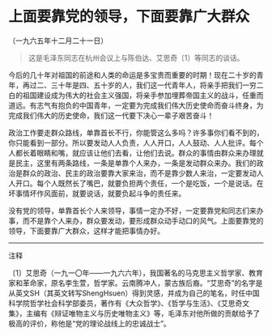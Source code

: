 #  上面要靠党的领导，下面要靠广大群众
（一九六五年十二月二十一日）

> 这是毛泽东同志在杭州会议上与陈伯达、艾思奇〔1〕等同志的谈话。 


今后的几十年对祖国的前途和人类的命运是多宝贵而重要的时期！现在二十岁的青年，再过二、三十年是四、五十岁的人，我们这一代青年人，将亲手把我们一穷二白的祖国建设成为伟大的社会主义强国，将亲手参加埋葬帝国主义的战斗，任重而道远。有志气有抱负的中国青年，一定要为完成我们伟大历史使命而奋斗终身，为完成我们伟大的历史使命，我们这一代要下决心一辈子艰苦奋斗！


政治工作要走群众路线，单靠首长不行，你能管这么多吗？许多事你们看不到的，你只能看到一部分。所以要发动人人负责，人人开口，人人鼓动、人人批评。每个人都长着眼睛和嘴，就应该让他们去看，让他们去说。群众的事情由群众来办理就是民主，这里有两条路线，一条是单靠个人来办，一条是发动群众来办。我们的政治是群众的政治、民主的政治要靠大家来治，而不是靠少数人来治，一定要发动人人开口。每个人既然长了嘴巴，就要负担两个责任，一个是吃饭，一个是说话。在坏事情坏作风面前，就要说话，就要负起斗争的责任来。


没有党的领导，单靠首长个人来领导，事情一定办不好，一定要靠党和同志们来办事，而不是靠个人来办，群众要发动，要形成群众动手动口的风气。上面要靠党的领导，下面要靠广大群众，这样才能把事情办好。

------------------  

注释


〔1〕艾思奇（一九一〇年——一九六六年），我国著名的马克思主义哲学家、教育家和革命家，原名李生萱，哲学家。云南腾冲人，蒙古族后裔。“艾思奇”的名字是从英文SH（其英文转写ShengHsuen）得到灵感，并成为自己的笔名，时任中国科学院哲学社会科学部委员，著作有《大众哲学》、《哲学与生活》、《艾思奇文集》，主编有《辩证唯物主义与历史唯物主义》等，毛泽东对他所做的贡献给予了极高的评价，称他是“党的理论战线上的忠诚战士”。